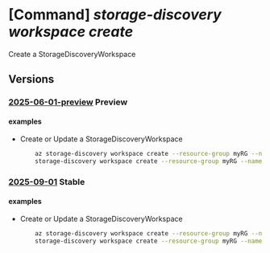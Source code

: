 # [Command] _storage-discovery workspace create_

Create a StorageDiscoveryWorkspace

## Versions

### [2025-06-01-preview](/Resources/mgmt-plane/L3N1YnNjcmlwdGlvbnMve30vcmVzb3VyY2Vncm91cHMve30vcHJvdmlkZXJzL21pY3Jvc29mdC5zdG9yYWdlZGlzY292ZXJ5L3N0b3JhZ2VkaXNjb3Zlcnl3b3Jrc3BhY2VzL3t9/2025-06-01-preview.xml) **Preview**

<!-- mgmt-plane /subscriptions/{}/resourcegroups/{}/providers/microsoft.storagediscovery/storagediscoveryworkspaces/{} 2025-06-01-preview -->

#### examples

- Create or Update a StorageDiscoveryWorkspace
    ```bash
        az storage-discovery workspace create --resource-group myRG --name myWorkspace --location francecentral --workspace-roots "/subscriptions/mySubId/resourceGroups/myRG" --scopes '[{"displayName":"basic","resourceTypes":["Microsoft.Storage/storageAccounts"]}]'
        storage-discovery workspace create --resource-group myRG --name myWorkspace --location francecentral --description "My workspace for storage discovery" --sku Standard --workspace-roots "/subscriptions/mySubId/resourceGroups/myRG" --scopes '[{"displayName":"production","resourceTypes":["Microsoft.Storage/storageAccounts"],"tagKeysOnly":["environment"],"tags":{"project":"demo","tier":"prod"}}]'
    ```

### [2025-09-01](/Resources/mgmt-plane/L3N1YnNjcmlwdGlvbnMve30vcmVzb3VyY2Vncm91cHMve30vcHJvdmlkZXJzL21pY3Jvc29mdC5zdG9yYWdlZGlzY292ZXJ5L3N0b3JhZ2VkaXNjb3Zlcnl3b3Jrc3BhY2VzL3t9/2025-09-01.xml) **Stable**

<!-- mgmt-plane /subscriptions/{}/resourcegroups/{}/providers/microsoft.storagediscovery/storagediscoveryworkspaces/{} 2025-09-01 -->

#### examples

- Create or Update a StorageDiscoveryWorkspace
    ```bash
        az storage-discovery workspace create --resource-group myRG --name myWorkspace --location francecentral --workspace-roots "/subscriptions/mySubId/resourceGroups/myRG" --scopes '[{"displayName":"basic","resourceTypes":["Microsoft.Storage/storageAccounts"]}]'
        storage-discovery workspace create --resource-group myRG --name myWorkspace --location francecentral --description "My workspace for storage discovery" --sku Standard --workspace-roots "/subscriptions/mySubId/resourceGroups/myRG" --scopes '[{"displayName":"production","resourceTypes":["Microsoft.Storage/storageAccounts"],"tagKeysOnly":["environment"],"tags":{"project":"demo","tier":"prod"}}]'
    ```
